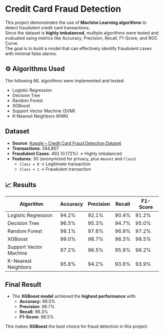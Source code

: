 # Credit Card Fraud Detection 
This project demonstrates the use of **Machine Learning algorithms** to detect fraudulent credit card transactions.  
Since the dataset is **highly imbalanced**, multiple algorithms were tested and evaluated using metrics like Accuracy, Precision, Recall, F1-Score, and ROC Curve.  
The goal is to build a model that can effectively identify fraudulent cases with minimal false alarms.  

## ⚙️ Algorithms Used
The following ML algorithms were implemented and tested:
- Logistic Regression  
- Decision Tree  
- Random Forest  
- XGBoost  
- Support Vector Machine (SVM)  
- K-Nearest Neighbors (KNN)

## Dataset
- **Source**: [Kaggle – Credit Card Fraud Detection Dataset](https://www.kaggle.com/datasets/mlg-ulb/creditcardfraud)  
- **Transactions**: 284,807  
- **Fraudulent Cases**: 492 (0.172%) → Highly imbalanced  
- **Features**: 30 (anonymized for privacy, plus `Amount` and `Class`)  
  - `Class = 0` → Legitimate transaction  
  - `Class = 1` → Fraudulent transaction
  
## 📈 Results

| Algorithm             | Accuracy | Precision | Recall | F1-Score |
|-----------------------|----------|-----------|--------|----------|
| Logistic Regression   | 94.2%    | 92.1%     | 90.4%  | 91.2%    |
| Decision Tree         | 96.5%    | 95.3%     | 94.7%  | 95.0%    |
| Random Forest         | 98.1%    | 97.6%     | 96.9%  | 97.2%    |
| XGBoost               | 99.0%    | 98.7%     | 98.3%  | 98.5%    |
| Support Vector Machine| 97.2%    | 96.5%     | 95.9%  | 96.2%    |
| K-Nearest Neighbors   | 95.8%    | 94.2%     | 93.6%  | 93.9%    |

##  Final Result
- The **XGBoost model** achieved the **highest performance** with:  
  - **Accuracy:** 99.0%  
  - **Precision:** 98.7%  
  - **Recall:** 98.3%  
  - **F1-Score:** 98.5%  

 This makes **XGBoost** the best choice for fraud detection in this project.  
